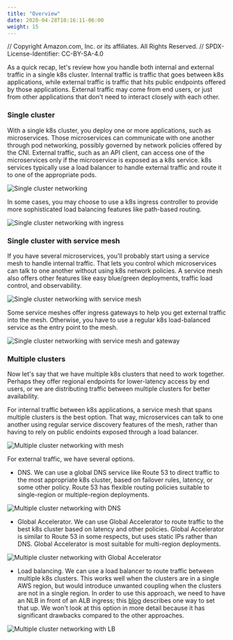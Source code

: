 ```yaml
---
title: "Overview"
date: 2020-04-28T10:16:11-06:00
weight: 15 
---
```


// Copyright Amazon.com, Inc. or its affiliates. All Rights Reserved. 
// SPDX-License-Identifier: CC-BY-SA-4.0

As a quick recap, let's review how you handle both internal and external traffic in a single k8s cluster.  Internal traffic is traffic that goes between k8s applications, while external traffic is traffic that hits public endpoints offered by those applications.  External traffic may come from end users, or just from other applications that don't need to interact closely with each other.

### Single cluster

With a single k8s cluster, you deploy one or more applications, such as microservices.  Those microservices can communicate with one another through pod networking, possibly governed by network policies offered by the CNI.  External traffic, such as an API client, can access one of the microservices only if the microservice is exposed as a k8s service.  k8s services typically use a load balancer to handle external traffic and route it to one of the appropriate pods.

![Single cluster networking](/images/lb/eks-lb-single.png)

In some cases, you may choose to use a k8s ingress controller to provide more sophisticated load balancing features like path-based routing.

![Single cluster networking with ingress](/images/lb/eks-lb-single-ingress.png)

### Single cluster with service mesh

If you have several microservices, you'll probably start using a service mesh to handle internal traffic.  That lets you control which microservices can talk to one another without using k8s network policies.  A service mesh also offers other features like easy blue/green deployments, traffic load control, and observability.

![Single cluster networking with service mesh](/images/lb/eks-lb-single-mesh.png)

Some service meshes offer ingress gateways to help you get external traffic into the mesh.  Otherwise, you have to use a regular k8s load-balanced service as the entry point to the mesh.

![Single cluster networking with service mesh and gateway](/images/lb/eks-lb-single-mesh-gateway.png)

### Multiple clusters

Now let's say that we have multiple k8s clusters that need to work together.  Perhaps they offer regional endpoints for lower-latency access by end users, or we are distributing traffic between multiple clusters for better availability.

For internal traffic between k8s applications, a service mesh that spans multiple clusters is the best option.  That way, microservices can talk to one another using regular service discovery features of the mesh, rather than having to rely on public endoints exposed through a load balancer.

![Multiple cluster networking with mesh](/images/lb/eks-lb-multiple.png)

For external traffic, we have several options.  

* DNS.  We can use a global DNS service like Route 53 to direct traffic to the most appropriate k8s cluster, based on failover rules, latency, or some other policy.  Route 53 has flexible routing policies suitable to single-region or multiple-region deployments.

![Multiple cluster networking with DNS](/images/lb/eks-lb-multiple-public-dns.png)

* Global Accelerator.  We can use Global Accelerator to route traffic to the best k8s cluster based on latency and other policies.  Global Accelerator is similar to Route 53 in some respects, but uses static IPs rather than DNS.  Global Accelerator is most suitable for multi-region deployments.

![Multiple cluster networking with Global Accelerator](/images/lb/eks-lb-multiple-public-ga.png)

* Load balancing.  We can use a load balancer to route traffic between multiple k8s clusters.  This works well when the clusters are in a single AWS region, but would introduce unwanted coupling when the clusters are not in a single region.  In order to use this approach, we need to have an NLB in front of an ALB ingress; this [blog](https://aws.amazon.com/blogs/networking-and-content-delivery/using-static-ip-addresses-for-application-load-balancers/) describes one way to set that up.  We won't look at this option in more detail because it has significant drawbacks compared to the other approaches.

![Multiple cluster networking with LB](/images/lb/eks-lb-multiple-public-lb.png)

